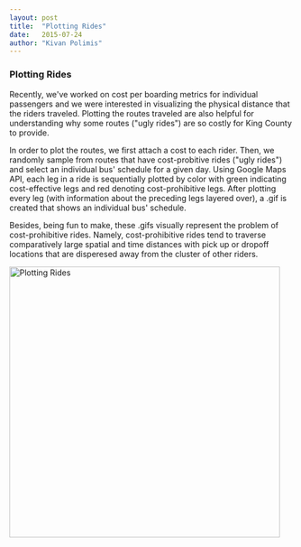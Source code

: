 ```yaml
---
layout: post
title:  "Plotting Rides"
date:   2015-07-24
author: "Kivan Polimis"
---
```


### Plotting Rides

Recently, we've worked on cost per boarding metrics for individual passengers and
we were interested in visualizing the physical distance that the riders traveled.
Plotting the routes traveled are also helpful for understanding why some routes 
("ugly rides") are so costly for King County to provide. 


In order to plot the routes, we first attach a cost to each rider. Then, we randomly
sample from routes that have cost-probitive rides ("ugly rides") and select an
individual bus' schedule for a given day. Using Google Maps API, each leg in a ride
is sequentially plotted by color with green indicating cost-effective legs and red
denoting cost-prohibitive legs. After plotting every leg
(with information about the preceding legs layered over), a .gif is created that
shows an individual bus' schedule.

<!--more-->

Besides, being fun to make, these .gifs visually represent the problem of cost-prohibitive 
rides. Namely, cost-prohibitive rides tend to traverse comparatively large spatial
and time distances with pick up or dropoff locations that are
disperesed away from the cluster of other riders.

<img src="/main_repo/images/plotting_rides.gif" alt = "Plotting Rides" style="width:480px;">
 
